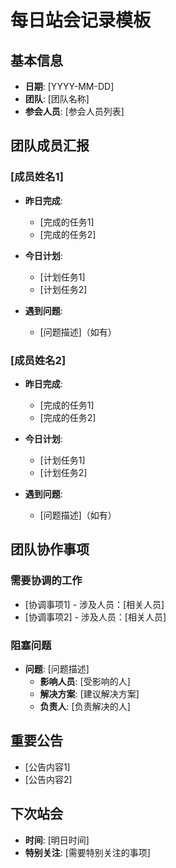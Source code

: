 # 每日站会记录模板

## 基本信息
- **日期**: [YYYY-MM-DD]
- **团队**: [团队名称]
- **参会人员**: [参会人员列表]

## 团队成员汇报

### [成员姓名1]
- **昨日完成**:
  - [完成的任务1]
  - [完成的任务2]
  
- **今日计划**:
  - [计划任务1]
  - [计划任务2]
  
- **遇到问题**:
  - [问题描述]（如有）

### [成员姓名2]
- **昨日完成**:
  - [完成的任务1]
  - [完成的任务2]
  
- **今日计划**:
  - [计划任务1]
  - [计划任务2]
  
- **遇到问题**:
  - [问题描述]（如有）

## 团队协作事项
### 需要协调的工作
- [协调事项1] - 涉及人员：[相关人员]
- [协调事项2] - 涉及人员：[相关人员]

### 阻塞问题
- **问题**: [问题描述]
  - **影响人员**: [受影响的人]
  - **解决方案**: [建议解决方案]
  - **负责人**: [负责解决的人]

## 重要公告
- [公告内容1]
- [公告内容2]

## 下次站会
- **时间**: [明日时间]
- **特别关注**: [需要特别关注的事项] 